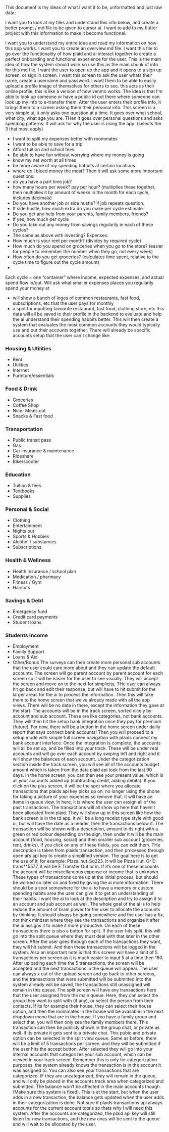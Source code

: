 This document is my ideas of what I want it to be, unformatted and just raw data:

I want you to look at my files and understand this info below, and create a better prompt / md file to be given to cursor ai. I want to add to my flutter project with this information to make it become functional.

I want you to understand my entire idea and read my information on how this app works. I want you to create an overview.md file. I want this file to go over the functionality of how plaid and ai interact together to create a perfect onboarding and functional experience for the user. This is the main idea of how the system should work so use this as the main chunk of info for this md file. I want the user to open up the app and it opens to a sign up screen, or sign in screen. I want this screen to ask the user whats their name, create a username and password. I want them to be able to easily upload a profile image of themselves for others to see. this acts as their online profile, this is like a version of how venmo works. The idea is that I'm able to look up someone or have a public id out there where someone can look up my info to e-transfer them. After the user enters their profile info, it brings them to a screen asking them their personal info. This screen is a very simple ui, it only asks one question at a time. It goes over what school, what city, what age you are. THen it goes over personal questions and asks spending patterns:
It will ask for why the user is using the app: (selects the 3 that most apply)
- I want to split my expenses better with roommates
- I want to be able to save for a trip
- Afford tuition and school fees
- Be able to have fun without worrying where my money is going
- know my net worth at all times
- be more aware of my spending habbits at certain locations
- where do I bleed money the most?
Then it will ask some more important questions:
- do you have a part time job?
- how many hours per week? pay per hour? (multiplies these together, then multiplies it by amount of weeks in the month for each cycle, includes decimals)
- Do you have another job or side hustle? if job repeats question.
- If side hustle, how much extra do you make per cycle estimate
- Do you get any help from your parents, family members, friends?
- If yes, how much per cycle
- Do you take out any money from savings regularily in each of these cycles?
- The same as above with investing?
Expenses:
- How much is your rent per month? (divides by required cycle)
- How much do you spend on groceries when you go to the store? (easier for people to remember the number when they go, not every week)
- How often do you get groceries? (calculates time spent, relative to the cycle time to figure out the cycle amount)
-
Each cycle = one “container” where income, expected expenses, and actual spend flow in/out.
Will ask what smaller expenses places you regularily spend your money at
- will show a bunch of logos of common restaurants, fast food, subscriptions, etc that the user pays for monthly
- a spot for inputting favourite restaurant, fast food, clothing store, etc
this data will all be saved to their profile in the backend to evaluate and help the ai understand their spending habbits better.
This will then create a system that evaluates the most common accounts they would typically use and put their accounts together. There will already be specific accounts setup that the user can't change like:
### Housing & Utilities
- Rent
- Utilities
- Internet
- Furniture/essentials
### Food & Drink
- Groceries
- Coffee Shop
- Nicer Meals out
- Snacks & Fast food
### Transportation
- Public transit pass
- Gas
- Car insurance & maintenance
- Rideshare
- Bike/scooter
### Education
- Tuition & fees
- Textbooks
- Supplies
### Personal & Social
- Clothing
- Entertainment
- Nights out
- Sports & Hobbies
- Alcohol / substances
- Subscriptions
### Health & Wellness
- Health insurance / school plan
- Medication / pharmacy
- Fitness / Gym
- Haircuts
### Savings & Debt
- Emergency fund
- Credit card payments
- Student loans
### Students Income
- Employment
- Family Support
- Loans & Aid
- Other/Bonus
The surveys can then create more personal sub accounts that the user could care more about and they can update the default accounts. The screen will go parent account by parent account for each screen so it will be easier for the user to see visually. They will accept the screen and move on to the next for simplicity, THe user can always hit go back and edit their response, but will have to hit submit for the larger areas for the ai to process the information. 
Then this will take them to the home screen that we’ve already made with all the app views. There will be no data in there, except the information they gave at the start. The accounts will be in the track screen, sorted nicely by account and sub account. These are like categories, not bank accounts. They will then hit the setup bank integration once they pay for premium (future). For now, there will be a button in the home screen under dailly report that says connect bank accounts! 
Then you will proceed to a setup mode with simple full screen navigation with plaids connect my bank account interface. Once the integration is complete, the accounts will all be set up, and be filled into your track. These will be under real accounts and will go over each account by swiping left and right and it will show the balances of each account.
Under the categorization section inside the track screen, you will see all of the accounts budget amount which is taken from the data plaid api took from the last 90 days. 
In the home screen, you can then see your present value, which is all your accounts added up (subtracting credit, adding debits). 
If you click on the plus screen, it will be the spot where you allocate transactions that plaids api key picks up on, no longer using the phone for taking a picture of your expenses so remove that. It will have an items in queue view. In here, it is where the user can assign all of the past transactions. The transactions will all show up here that haven’t been allocated from plaid. They will show up in this screen like how the bank screen is in the td app, it will be a long receipt type style with good ui, but will have the date as a header, then the transactions below it. The transaction will be shown with a description, amount to its right with a green or red colour depending on the sign, then under it will be the main account (food, housing, social) and then smaller sub account (groceries, rent, drinks). If you click on any of these fields, you can edit them. THe description is taken from plaids transaction, and then processed through open ai’s api key to create a simplified version. The goal here is to get the use of it, for example: Pizza_hut_Sq223. It will be Pizza Hut. Or E-trans**5577, it will be E Transfer Out or in. If it’s one of these accounts the account will be miscellaneous expense or income that is unknown. These types of transactions come up at the initial process, but should be worked on later on and fixed by giving the ai more information. There should be a spot somewhere for the ai to have a memory or custom spending habits area the user can give it to get an understanding of their habits. I want the ai to look at the description and try to assign it to an account and sub account as well. The whole goal of the ai is to help reduce the amount of brain power for the user to allocate the accounts by thinking. It should always be going somewhere and the user has a fix, not think mindset where they see the transactions and organize it after the ai assigns it to make it more productive. On each of these transactions there is also a button for split. If the user hits split, this will go into the split queue where they must deal with that later in the other screen. After the user goes through each of the transactions they want, they will hit submit. And then these transactions will be logged in the system. Also an important note is that this screen will have a limit of 5 transactions per screen as it is much easier to input 5 at a time then 180. After uploading each time the 5 transactions, the screen will be accepted and the next transactions in the queue will appear. The user can always x out of the upload screen and go back to other screens, and the transactions that were submitted will be submitted into the system already will be saved, the transactions still unassigned will remain in this queue. The split screen will have any transactions here that the user assigned from the main queue. Here, they can select the group they want to split with (if any), or select the person from their contacts. If its for example their house, they can select their house option, and then the roommates in the house will be available in the next dropdown menu that are in the house. If you have a family group and select that, you will then only see the family members there. This transaction can then be publicly shown in the group chat, or private as well. If its private it gets sent to a private chat. This pubic and private option can be selected in the split view queue. Same as before, there will be a limit of 5 transactions per screen, and they will be submitted if the user hits the accept button. After selected they will go into your internal accounts that categorizes your sub account, which can be viewed in your track screen. Remember this is only for categorization purposes, the system already knows the transaction is in the account it was assigned to. You can also see your transactions that are categorized. IF they are uncategorized, they will remain in the queue, and will only be placed in the accounts track area when categorized and submitted. The balance won’t be affected in the main accounts though. (Make sure this system is fixed). This is at the start, but when the  user adds in a new transaction, the balance gets updated when the user adds in their categorization is done. Not sure if plaids transactions api always accounts for the current account totals so thats why I will need this system. 
After the accounts are categorized, the plaid api key will still listen for new transactions, and the new ones will be sent to the queue and will wait to be allocated by the user. 